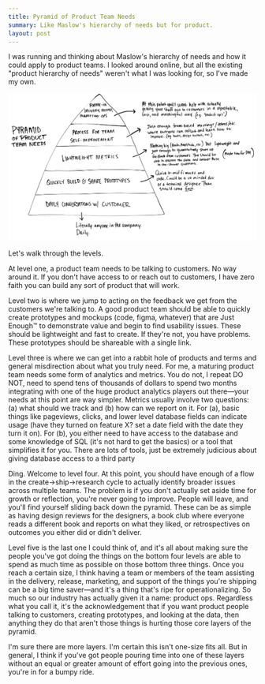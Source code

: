 ```yaml
---
title: Pyramid of Product Team Needs
summary: Like Maslow's hierarchy of needs but for product. 
layout: post
---
```


I was running and thinking about Maslow's hierarchy of needs and how it could apply to product teams. I looked around online, but all the existing "product hierarchy of needs" weren't what I was looking for, so I've made my own. 

[![pyramid of needs](/assets/images/pyramid.jpg)](/assets/images/pyramid.jpg)

Let's walk through the levels. 

At level one, a product team needs to be talking to customers. No way around it. If you don't have access to or reach out to customers, I have zero faith you can build any sort of product that will work. 

Level two is where we jump to acting on the feedback we get from the customers we're talking to. A good product team should be able to quickly create prototypes and mockups (code, figma, whatever) that are Just Enough™ to demonstrate value and begin to find usability issues. These should be lightweight and fast to create. If they're not, you have problems. These prototypes should be shareable with a single link. 

Level three is where we can get into a rabbit hole of products and terms and general misdirection about what you truly need. For me, a maturing product team needs some form of analytics and metrics. You do not, I repeat DO NOT, need to spend tens of thousands of dollars to spend two months integrating with one of the huge product analytics players out there—your needs at this point are way simpler. Metrics usually involve two questions: (a) what should we track and (b) how can we report on it. For (a), basic things like pageviews, clicks, and lower level database fields can indicate usage (have they turned on feature X? set a date field with the date they turn it on). For (b), you either need to have access to the database and some knowledge of SQL (it's not hard to get the basics) or a tool that simplifies it for you. There are lots of tools, just be extremely judicious about giving database access to a third party

Ding. Welcome to level four. At this point, you should have enough of a flow in the create->ship->research cycle to actually identify broader issues across multiple teams. The problem is if you don't actually set aside time for growth or reflection, you're never going to improve. People will leave, and you'll find yourself sliding back down the pyramid. These can be as simple as having design reviews for the designers, a book club where everyone reads a different book and reports on what they liked, or retrospectives on outcomes you either did or didn't deliver. 

Level five is the last one I could think of, and it's all about making sure the people you've got doing the things on the bottom four levels are able to spend as much time as possible on those bottom three things. Once you reach a certain size, I think having a team or members of the team assisting in the delivery, release, marketing, and support of the things you're shipping can be a big time saver—and it's a thing that's ripe for operationalizing. So much so our industry has actually given it a name: product ops. Regardless what you call it, it's the acknowledgement that if you want product people talking to customers, creating prototypes, and looking at the data, then anything they do that aren't those things is hurting those core layers of the pyramid. 

I'm sure there are more layers. I'm certain this isn't one-size fits all. But in general, I think if you've got people pouring time into one of these layers without an equal or greater amount of effort going into the previous ones, you're in for a bumpy ride. 

